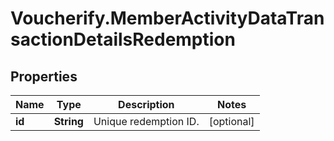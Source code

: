 # Voucherify.MemberActivityDataTransactionDetailsRedemption

## Properties

Name | Type | Description | Notes
------------ | ------------- | ------------- | -------------
**id** | **String** | Unique redemption ID. | [optional] 


